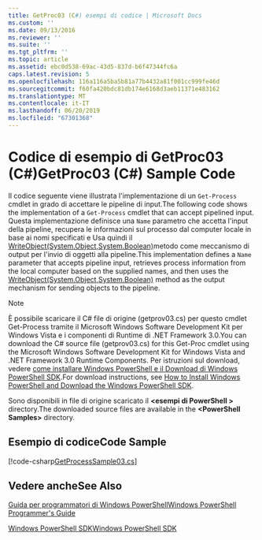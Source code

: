 ```yaml
---
title: GetProc03 (C#) esempi di codice | Microsoft Docs
ms.custom: ''
ms.date: 09/13/2016
ms.reviewer: ''
ms.suite: ''
ms.tgt_pltfrm: ''
ms.topic: article
ms.assetid: ebc0d538-69ac-43d5-837d-b6f47344fc6a
caps.latest.revision: 5
ms.openlocfilehash: 116a116a5ba5b81a77b4432a81f001cc999fe46d
ms.sourcegitcommit: f60fa420bdc81db174e6168d3aeb11371e483162
ms.translationtype: MT
ms.contentlocale: it-IT
ms.lasthandoff: 06/20/2019
ms.locfileid: "67301368"
---
```

# <a name="getproc03-c-sample-code"></a><span data-ttu-id="5ee45-102">Codice di esempio di GetProc03 (C#)</span><span class="sxs-lookup"><span data-stu-id="5ee45-102">GetProc03 (C#) Sample Code</span></span>

<span data-ttu-id="5ee45-103">Il codice seguente viene illustrata l'implementazione di un `Get-Process` cmdlet in grado di accettare le pipeline di input.</span><span class="sxs-lookup"><span data-stu-id="5ee45-103">The following code shows the implementation of a `Get-Process` cmdlet that can accept pipelined input.</span></span> <span data-ttu-id="5ee45-104">Questa implementazione definisce una `Name` parametro che accetta l'input della pipeline, recupera le informazioni sul processo dal computer locale in base ai nomi specificati e Usa quindi il [WriteObject(System.Object,System.Boolean)](/dotnet/api/system.management.automation.cmdlet.writeobject?view=pscore-6.2.0#System_Management_Automation_Cmdlet_WriteObject_System_Object_System_Boolean_)metodo come meccanismo di output per l'invio di oggetti alla pipeline.</span><span class="sxs-lookup"><span data-stu-id="5ee45-104">This implementation defines a `Name` parameter that accepts pipeline input, retrieves process information from the local computer based on the supplied names, and then uses the [WriteObject(System.Object,System.Boolean)](/dotnet/api/system.management.automation.cmdlet.writeobject?view=pscore-6.2.0#System_Management_Automation_Cmdlet_WriteObject_System_Object_System_Boolean_) method as the output mechanism for sending objects to the pipeline.</span></span>

> [!NOTE]
> <span data-ttu-id="5ee45-105">È possibile scaricare il C# file di origine (getprov03.cs) per questo cmdlet Get-Process tramite il Microsoft Windows Software Development Kit per Windows Vista e i componenti di Runtime di .NET Framework 3.0.</span><span class="sxs-lookup"><span data-stu-id="5ee45-105">You can download the C# source file (getprov03.cs) for this Get-Proc cmdlet using the Microsoft Windows Software Development Kit for Windows Vista and .NET Framework 3.0 Runtime Components.</span></span> <span data-ttu-id="5ee45-106">Per istruzioni sul download, vedere [come installare Windows PowerShell e il Download di Windows PowerShell SDK](/powershell/developer/installing-the-windows-powershell-sdk).</span><span class="sxs-lookup"><span data-stu-id="5ee45-106">For download instructions, see [How to Install Windows PowerShell and Download the Windows PowerShell SDK](/powershell/developer/installing-the-windows-powershell-sdk).</span></span>
>
> <span data-ttu-id="5ee45-107">Sono disponibili in file di origine scaricato il  **\<esempi di PowerShell >** directory.</span><span class="sxs-lookup"><span data-stu-id="5ee45-107">The downloaded source files are available in the **\<PowerShell Samples>** directory.</span></span>

## <a name="code-sample"></a><span data-ttu-id="5ee45-108">Esempio di codice</span><span class="sxs-lookup"><span data-stu-id="5ee45-108">Code Sample</span></span>

[!code-csharp[GetProcessSample03.cs](../../powershell-sdk-samples/SDK-2.0/csharp/GetProcessSample03/GetProcessSample03.cs#L11-L78 "GetProcessSample03.cs")]

## <a name="see-also"></a><span data-ttu-id="5ee45-109">Vedere anche</span><span class="sxs-lookup"><span data-stu-id="5ee45-109">See Also</span></span>

[<span data-ttu-id="5ee45-110">Guida per programmatori di Windows PowerShell</span><span class="sxs-lookup"><span data-stu-id="5ee45-110">Windows PowerShell Programmer's Guide</span></span>](./windows-powershell-programmer-s-guide.md)

[<span data-ttu-id="5ee45-111">Windows PowerShell SDK</span><span class="sxs-lookup"><span data-stu-id="5ee45-111">Windows PowerShell SDK</span></span>](../windows-powershell-reference.md)
